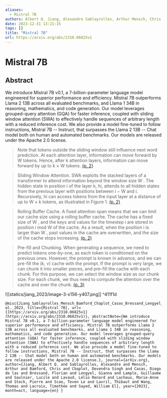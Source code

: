 ```yaml
---
aliases:
  - Mistral 7B
authors: Albert Q. Jiang, Alexandre Sablayrolles, Arthur Mensch, Chris Bamford, Devendra Singh Chaplot, Diego de las Casas, Florian Bressand, Gianna Lengyel, Guillaume Lample, Lucile Saulnier, Lélio Renard Lavaud, Marie-Anne Lachaux, Pierre Stock, Teven Le Scao, Thibaut Lavril, Thomas Wang, Timothée Lacroix, William El Sayed
date: 2023-12-31 13:21:15
tags: []
title: "Mistral 7B"
url: https://arxiv.org/abs/2310.06825v1
---
```


# Mistral 7B

## Abstract
We introduce Mistral 7B v0.1, a 7-billion-parameter language model engineered for superior performance and efficiency. Mistral 7B outperforms Llama 2 13B across all evaluated benchmarks, and Llama 1 34B in reasoning, mathematics, and code generation. Our model leverages grouped-query attention (GQA) for faster inference, coupled with sliding window attention (SWA) to effectively handle sequences of arbitrary length with a reduced inference cost. We also provide a model fine-tuned to follow instructions, Mistral 7B -- Instruct, that surpasses the Llama 2 13B -- Chat model both on human and automated benchmarks. Our models are released under the Apache 2.0 license.

> Note that tokens outside the sliding window still influence next word prediction. At each attention layer, information can move forward by W tokens. Hence, after k attention layers, information can move forward by up to k × W tokens. [(p. 2)](zotero://open-pdf/library/items/PAA3EDR8?page=2)

> Sliding Window Attention. SWA exploits the stacked layers of a transformer to attend information beyond the window size W . The hidden state in position i of the layer k, hi, attends to all hidden states from the previous layer with positions between i − W and i. Recursively, hi can access tokens from the input layer at a distance of up to W × k tokens, as illustrated in Figure 1. [(p. 2)](zotero://open-pdf/library/items/PAA3EDR8?page=2)

> Rolling Buffer Cache. A fixed attention span means that we can limit our cache size using a rolling buffer cache. The cache has a fixed size of W , and the keys and values for the timestep i are stored in position i mod W of the cache. As a result, when the position i is larger than W , past values in the cache are overwritten, and the size of the cache stops increasing. [(p. 2)](zotero://open-pdf/library/items/PAA3EDR8?page=2)

> Pre-fill and Chunking. When generating a sequence, we need to predict tokens one-by-one, as each token is conditioned on the previous ones. However, the prompt is known in advance, and we can pre-fill the (k, v) cache with the prompt. If the prompt is very large, we can chunk it into smaller pieces, and pre-fill the cache with each chunk. For this purpose, we can select the window size as our chunk size. For each chunk, we thus need to compute the attention over the cache and over the chunk. [(p. 3)](zotero://open-pdf/library/items/PAA3EDR8?page=3)

![[statics/jiang_2023/image-3-x156-y407.png]] ^411f1d

```
@misc{Jiang_Sablayrolles_Mensch_Bamford_Chaplot_Casas_Bressand_Lengyel_Lample_Saulnier_et al._2023, title={Mistral 7B}, url={[https://arxiv.org/abs/2310.06825v1](https://arxiv.org/abs/2310.06825v1)}, abstractNote={We introduce Mistral 7B v0.1, a 7-billion-parameter language model engineered for superior performance and efficiency. Mistral 7B outperforms Llama 2 13B across all evaluated benchmarks, and Llama 1 34B in reasoning, mathematics, and code generation. Our model leverages grouped-query attention (GQA) for faster inference, coupled with sliding window attention (SWA) to effectively handle sequences of arbitrary length with a reduced inference cost. We also provide a model fine-tuned to follow instructions, Mistral 7B -- Instruct, that surpasses the Llama 2 13B -- Chat model both on human and automated benchmarks. Our models are released under the Apache 2.0 license.}, journal={arXiv.org}, author={Jiang, Albert Q. and Sablayrolles, Alexandre and Mensch, Arthur and Bamford, Chris and Chaplot, Devendra Singh and Casas, Diego de las and Bressand, Florian and Lengyel, Gianna and Lample, Guillaume and Saulnier, Lucile and Lavaud, Lélio Renard and Lachaux, Marie-Anne and Stock, Pierre and Scao, Teven Le and Lavril, Thibaut and Wang, Thomas and Lacroix, Timothée and Sayed, William El}, year={2023}, month=oct, language={en} }
```